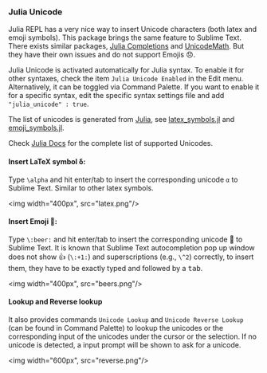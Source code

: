 ### Julia Unicode

Julia REPL has a very nice way to insert Unicode characters (both latex and emoji symbols). This package brings the same feature to Sublime Text.
There exists similar packages, [Julia Completions](https://github.com/jakeconnor/JuliaCompletions) and [UnicodeMath](https://github.com/mvoidex/UnicodeMath). But they have their own issues and do not support Emojis 😞. 

Julia Unicode is activated automatically for Julia syntax. To enable it for
other syntaxes, check the item `Julia Unicode Enabled` in the Edit menu.
Alternatively, it can be toggled via Command Palette. If you want to enable it for a
specific syntax, edit the specific syntax settings file and add `"julia_unicode" : true`. 

The list of unicodes is generated from
[Julia](https://github.com/JuliaLang/julia/), see [latex_symbols.jl](latex_symbols.jl) and [emoji_symbols.jl](emoji_symbols.jl). 

Check [Julia Docs](http://docs.julialang.org/en/latest/manual/unicode-input/) for the complete list of supported Unicodes.

#### Insert LaTeX symbol δ:

Type `\alpha` and hit enter/tab to insert the corresponding unicode `α` to Sublime Text. Similar to other latex symbols.

<img width="400px", src="latex.png"/>

#### Insert Emoji 🍺:

Type `\:beer:` and hit enter/tab to insert the corresponding unicode 🍺 to Sublime Text. 
It is known that Sublime Text autocompletion pop up window does not show 👍 (`\:+1:`) and superscriptions (e.g., `\^2`) correctly, to insert them, they have to be exactly typed and followed by a <kbd>tab</kbd>.

<img width="400px", src="beers.png"/>

#### Lookup and Reverse lookup

It also provides commands `Unicode Lookup` and `Unicode Reverse Lookup` (can be found in Command Palette) to lookup the unicodes or the corresponding input of the unicodes under the cursor or the selection. If no unicode is detected, a input prompt will be shown to ask for a unicode.

<img width="600px", src="reverse.png"/>
